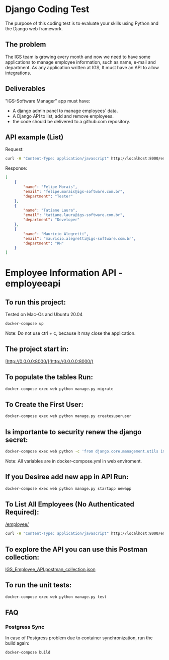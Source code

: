 # Django Coding Test
The purpose of this coding test is to evaluate your skills using Python and the Django web
framework.

## The problem
The IGS team is growing every month and now we need to have some applications to
manage employee information, such as name, e-mail and department. As any application
written at IGS, It must have an API to allow integrations.

## Deliverables
"IGS-Software Manager" app must have:
* A django admin panel to manage employees` data.
* A Django API to list, add and remove employees.
* the code should be delivered to a github.com repository.

## API example (List)
Request:
```bash
curl -H "Content-Type: application/javascript" http://localhost:8000/employee/
```

Response:
```json
[
    {
        "name": "Felipe Morais",
        "email": "felipe.morais@igs-software.com.br",
        "department": "Tester"
    },
    {
        "name": "Tatiane Laura",
        "email": "tatiane.laura@igs-software.com.br",
        "department": "Developer"
    },
    {
        "name": "Mauricio Alegretti",
        "email": "mauricio.alegretti@igs-software.com.br",
        "department": "RH"
    }
]
```

# Employee Information API - employeeapi

## To run this project:
Tested on Mac-Os and Ubuntu 20.04

```bash
docker-compose up
```
Note: Do not use ctrl + c, because it may close the application.

## The project start in:
[http://0.0.0.0:8000/](http://0.0.0.0:8000/)

## To populate the tables Run:
```bash
docker-compose exec web python manage.py migrate
```

## To Create the First User:
```bash
docker-compose exec web python manage.py createsuperuser
```

## Is importante to security renew the django secret:
```bash
docker-compose exec web python -c 'from django.core.management.utils import get_random_secret_key; print(get_random_secret_key())'
```
Note: All variables are in docker-compose.yml in web enviroment.

## If you Desiree add new app in API Run:
```bash
docker-compose exec web python manage.py startapp newapp
```

## To List All Employees (No Authenticated Required):

[/employee/](http://0.0.0.0:8000/employee/)

```bash
curl -H "Content-Type: application/javascript" http://localhost:8000/employee/
```

## To explore the API you can use this Postman collection:

[IGS_Employee_API.postman_collection.json](docs/IGS_Employee_API.postman_collection.json)

## To run the unit tests:
```bash
docker-compose exec web python manage.py test
```

## FAQ

### Postgress Sync
In case of Postgress problem due to container synchronization, run the build again:
```bash
docker-compose build
```

